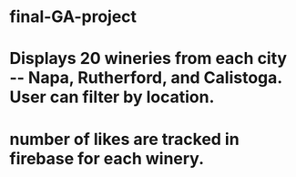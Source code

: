 # final-GA-project


#
#
# Displays 20 wineries from each city -- Napa, Rutherford, and Calistoga. User can filter by location.
# number of likes are tracked in firebase for each winery. 
#
